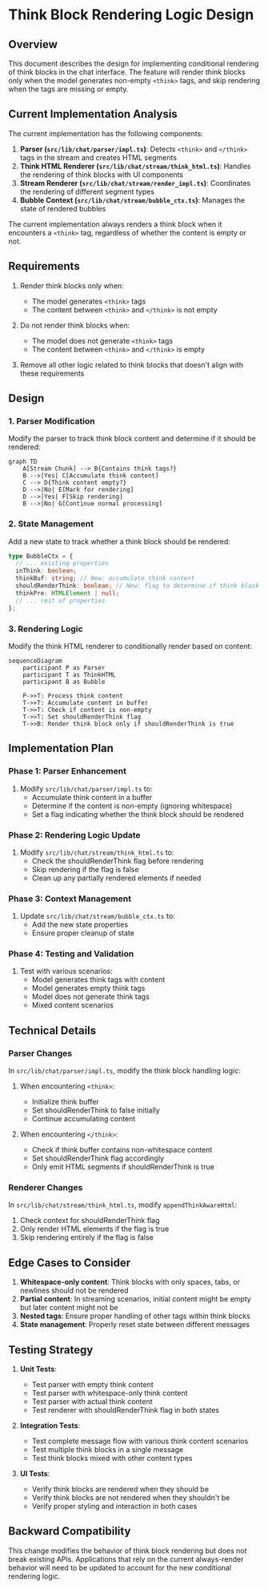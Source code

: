 # Think Block Rendering Logic Design

## Overview

This document describes the design for implementing conditional rendering of think blocks in the chat interface. The feature will render think blocks only when the model generates non-empty `<think>` tags, and skip rendering when the tags are missing or empty.

## Current Implementation Analysis

The current implementation has the following components:

1. **Parser (`src/lib/chat/parser/impl.ts`)**: Detects `<think>` and `</think>` tags in the stream and creates HTML segments
2. **Think HTML Renderer (`src/lib/chat/stream/think_html.ts`)**: Handles the rendering of think blocks with UI components
3. **Stream Renderer (`src/lib/chat/stream/render_impl.ts`)**: Coordinates the rendering of different segment types
4. **Bubble Context (`src/lib/chat/stream/bubble_ctx.ts`)**: Manages the state of rendered bubbles

The current implementation always renders a think block when it encounters a `<think>` tag, regardless of whether the content is empty or not.

## Requirements

1. Render think blocks only when:
   - The model generates `<think>` tags
   - The content between `<think>` and `</think>` is not empty
2. Do not render think blocks when:
   - The model does not generate `<think>` tags
   - The content between `<think>` and `</think>` is empty

3. Remove all other logic related to think blocks that doesn't align with these requirements

## Design

### 1. Parser Modification

Modify the parser to track think block content and determine if it should be rendered:

```mermaid
graph TD
    A[Stream Chunk] --> B{Contains think tags?}
    B -->|Yes| C[Accumulate think content]
    C --> D{Think content empty?}
    D -->|No| E[Mark for rendering]
    D -->|Yes| F[Skip rendering]
    B -->|No| G[Continue normal processing]
```

### 2. State Management

Add a new state to track whether a think block should be rendered:

```typescript
type BubbleCtx = {
  // ... existing properties
  inThink: boolean;
  thinkBuf: string; // New: accumulate think content
  shouldRenderThink: boolean; // New: flag to determine if think block should be rendered
  thinkPre: HTMLElement | null;
  // ... rest of properties
};
```

### 3. Rendering Logic

Modify the think HTML renderer to conditionally render based on content:

```mermaid
sequenceDiagram
    participant P as Parser
    participant T as ThinkHTML
    participant B as Bubble

    P->>T: Process think content
    T->>T: Accumulate content in buffer
    T->>T: Check if content is non-empty
    T->>T: Set shouldRenderThink flag
    T->>B: Render think block only if shouldRenderThink is true
```

## Implementation Plan

### Phase 1: Parser Enhancement

1. Modify `src/lib/chat/parser/impl.ts` to:
   - Accumulate think content in a buffer
   - Determine if the content is non-empty (ignoring whitespace)
   - Set a flag indicating whether the think block should be rendered

### Phase 2: Rendering Logic Update

1. Modify `src/lib/chat/stream/think_html.ts` to:
   - Check the shouldRenderThink flag before rendering
   - Skip rendering if the flag is false
   - Clean up any partially rendered elements if needed

### Phase 3: Context Management

1. Update `src/lib/chat/stream/bubble_ctx.ts` to:
   - Add the new state properties
   - Ensure proper cleanup of state

### Phase 4: Testing and Validation

1. Test with various scenarios:
   - Model generates think tags with content
   - Model generates empty think tags
   - Model does not generate think tags
   - Mixed content scenarios

## Technical Details

### Parser Changes

In `src/lib/chat/parser/impl.ts`, modify the think block handling logic:

1. When encountering `<think>`:
   - Initialize think buffer
   - Set shouldRenderThink to false initially
   - Continue accumulating content

2. When encountering `</think>`:
   - Check if think buffer contains non-whitespace content
   - Set shouldRenderThink flag accordingly
   - Only emit HTML segments if shouldRenderThink is true

### Renderer Changes

In `src/lib/chat/stream/think_html.ts`, modify `appendThinkAwareHtml`:

1. Check context for shouldRenderThink flag
2. Only render HTML elements if the flag is true
3. Skip rendering entirely if the flag is false

## Edge Cases to Consider

1. **Whitespace-only content**: Think blocks with only spaces, tabs, or newlines should not be rendered
2. **Partial content**: In streaming scenarios, initial content might be empty but later content might not be
3. **Nested tags**: Ensure proper handling of other tags within think blocks
4. **State management**: Properly reset state between different messages

## Testing Strategy

1. **Unit Tests**:
   - Test parser with empty think content
   - Test parser with whitespace-only think content
   - Test parser with actual think content
   - Test renderer with shouldRenderThink flag in both states

2. **Integration Tests**:
   - Test complete message flow with various think content scenarios
   - Test multiple think blocks in a single message
   - Test think blocks mixed with other content types

3. **UI Tests**:
   - Verify think blocks are rendered when they should be
   - Verify think blocks are not rendered when they shouldn't be
   - Verify proper styling and interaction in both cases

## Backward Compatibility

This change modifies the behavior of think block rendering but does not break existing APIs. Applications that rely on the current always-render behavior will need to be updated to account for the new conditional rendering logic.

